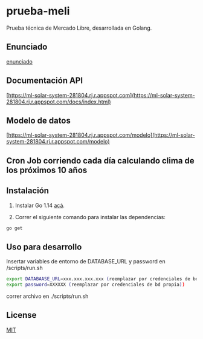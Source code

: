 # prueba-meli

Prueba técnica de Mercado Libre, desarrollada en Golang.

## Enunciado

[enunciado](docs/ExamenMLSistemaSolar.pdf)

## Documentación API

[https://ml-solar-system-281804.rj.r.appspot.com](https://ml-solar-system-281804.rj.r.appspot.com/docs/index.html)

## Modelo de datos

[https://ml-solar-system-281804.rj.r.appspot.com/modelo](https://ml-solar-system-281804.rj.r.appspot.com/modelo)

## Cron Job corriendo cada día calculando clima de los próximos 10 años

## Instalación

1) Instalar Go 1.14 [acá](https://golang.org/dl/).

2) Correr el siguiente comando para instalar las dependencias:
```bash
go get
```

## Uso para desarrollo

Insertar variables de entorno de DATABASE_URL y password en /scripts/run.sh

```bash
export DATABAASE_URL=xxx.xxx.xxx.xxx (reemplazar por credenciales de bd propia)
export password=XXXXXX (reemplazar por credenciales de bd propia))
```
correr archivo en ./scripts/run.sh

## License
[MIT](https://choosealicense.com/licenses/mit/)